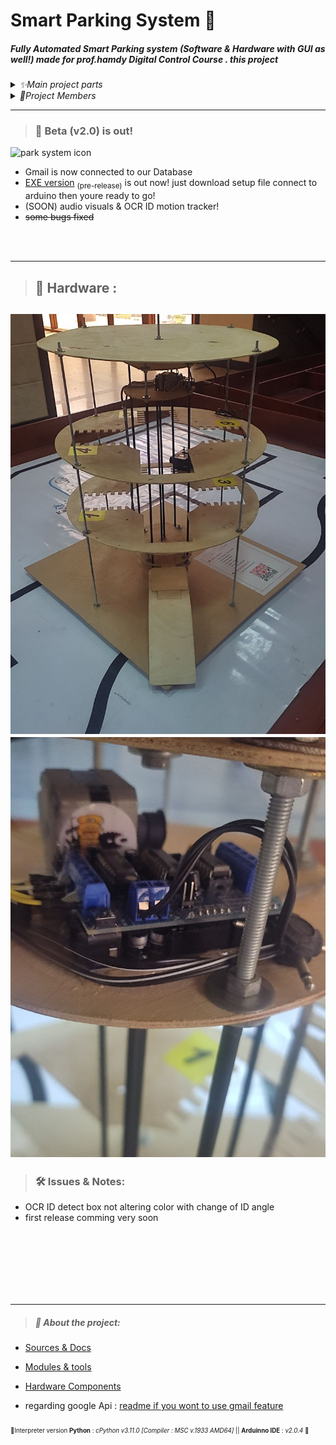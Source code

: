 # Smart Parking System 🚗

##### Fully Automated Smart Parking system  (Software & Hardware  with GUI as well!)  made for prof.hamdy Digital Control Course . this project 
<details>
<summary><em>  ✨Main project parts </em> </summary>
	
  1. _Hardware_  <sub> structure , motors , controller , pullies , belt , cables </sub>
  2. _CV_  
  3. _OCR_ 
  4. _Sqlite DB_ 
  5. _Arduino/python code_  
  6. _GUI tkinter code_

 </details> 
 
 <details>
<summary><em>  👥Project Members </em> </summary>
	
  * [Gehad](https://github.com/Gehad-AboElmagd)
  * [Omar](https://github.com/orsnaro)  
  * [Asmaa](https://github.com/Asmaaramadan1)
  * [Mahmoud](https://github.com/mahmoudSh58) 
  * [Hager](https://github.com/hagartamer)
  * [Mohamed](https://github.com/MohamedMohamedSaleh)
  * Nour

 </details> 
 
---

> ### 📣 Beta (v2.0) is out!
 ![park system icon](icon_1.ico "icon") 

 * Gmail is now connected to our Database
 * [EXE version](https://github.com/Gehad-AboElmagd/smart_parking_system/releases/tag/%23pre-release) <sub>(pre-release)</sub> is out now! just download setup file connect to arduino then youre ready to go!
 * (SOON) audio visuals & OCR ID motion tracker!
 * ~~some bugs fixed~~
 

</br>
</br>


---
> ## 🔩 Hardware :
![full structure image]( docs/full_struct.jpg ) 
<br>
![controller image](docs/controller.jpg) 
---


> ###  🛠 Issues & Notes:
*  OCR ID detect box not altering color with change of ID angle
*  first release comming very soon

</br>
</br>
</br>
</br>
</br>
</br>


---


> ##### 🧾 About the project: 
  
  * [Sources & Docs](docs/sources&links.md)

  * [Modules & tools](docs/imports&tools.md)

  * [Hardware Components](docs/Hardware_components.md) 
  * regarding google Api  : [readme if you wont to use gmail feature](./database_data/readme.md)


<sub><sub>📍Interpreter version **Python** : _cPython  v3.11.0 [Compiler : MSC v.1933 AMD64]_  || **Arduinno IDE** : _v2.0.4_ 📍
